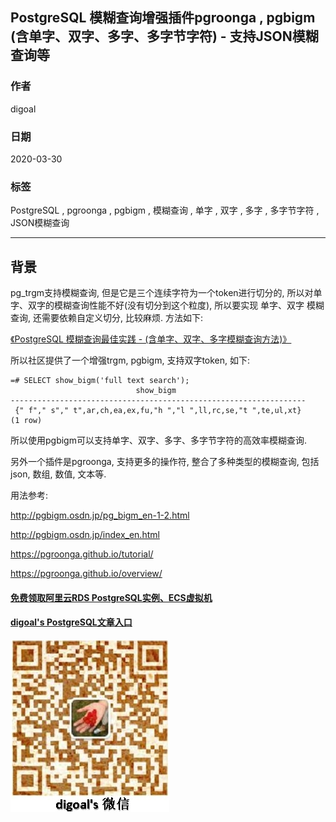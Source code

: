 ## PostgreSQL 模糊查询增强插件pgroonga , pgbigm (含单字、双字、多字、多字节字符) - 支持JSON模糊查询等  
  
### 作者  
digoal  
  
### 日期  
2020-03-30  
  
### 标签  
PostgreSQL , pgroonga , pgbigm , 模糊查询 , 单字 , 双字 , 多字 , 多字节字符 , JSON模糊查询   
  
----  
  
## 背景  
pg_trgm支持模糊查询, 但是它是三个连续字符为一个token进行切分的, 所以对单字、双字的模糊查询性能不好(没有切分到这个粒度), 所以要实现 单字、双字 模糊查询, 还需要依赖自定义切分, 比较麻烦. 方法如下:  
  
[《PostgreSQL 模糊查询最佳实践 - (含单字、双字、多字模糊查询方法)》](../201704/20170426_01.md)    
  
所以社区提供了一个增强trgm, 	pgbigm, 支持双字token, 如下:    
  
```  
=# SELECT show_bigm('full text search');  
                            show_bigm                               
------------------------------------------------------------------  
 {" f"," s"," t",ar,ch,ea,ex,fu,"h ","l ",ll,rc,se,"t ",te,ul,xt}  
(1 row)  
```  
  
所以使用pgbigm可以支持单字、双字、多字、多字节字符的高效率模糊查询.  
  
另外一个插件是pgroonga, 支持更多的操作符, 整合了多种类型的模糊查询, 包括json, 数组, 数值, 文本等.   
  
用法参考:  
  
http://pgbigm.osdn.jp/pg_bigm_en-1-2.html  
  
http://pgbigm.osdn.jp/index_en.html  
  
https://pgroonga.github.io/tutorial/  
  
https://pgroonga.github.io/overview/  
  
    
  
#### [免费领取阿里云RDS PostgreSQL实例、ECS虚拟机](https://www.aliyun.com/database/postgresqlactivity "57258f76c37864c6e6d23383d05714ea")
  
  
#### [digoal's PostgreSQL文章入口](https://github.com/digoal/blog/blob/master/README.md "22709685feb7cab07d30f30387f0a9ae")
  
  
![digoal's weixin](../pic/digoal_weixin.jpg "f7ad92eeba24523fd47a6e1a0e691b59")
  
